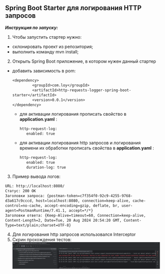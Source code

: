 ## Spring Boot Starter для логирования HTTP запросов

_**Инструкция по запуску:**_

1. Чтобы запустить стартер нужно:
-  склонировать проект из репозитория;
-  выполнить команду mvn install;

2. Открыть Spring Boot приложение, в котором нужен данный стартер
- добавить зависимость в pom:
   ```
   <dependency>
            <groupId>com.loy</groupId>
            <artifactId>http-requests-logger-spring-boot-starter</artifactId>
            <version>0.0.1</version>
   </dependency>
   ```
  - для активации логирования прописать свойство в **application.yaml** :
     ```
     http-request-log:
        enabled: true
     ```
  - для активации логирования http запросов и логирования времени их обработки прописать свойства в **application.yaml** :
     ```
     http-request-log:
        enabled: true
        duration-log: true
     ```

3. Пример вывода логов:
```
URL: http://localhost:8080/
Статус: 200 OK
Заголовки запроса: {postman-token=c7f354f0-92c9-4255-9768-d3a617c9cccd, host=localhost:8080, connection=keep-alive, cache-control=no-cache, accept-encoding=gzip, deflate, br, user-agent=PostmanRuntime/7.41.1, accept=*/*}
Заголовки ответа: {Keep-Alive=timeout=60, Connection=keep-alive, Content-Length=2, Date=Tue, 20 Aug 2024 20:54:20 GMT, Content-Type=text/plain;charset=UTF-8}
 ```

4. Для логирования http запросов использовался Interceptor
5. Скрин прохождения тестов:![img.png](img.png)
